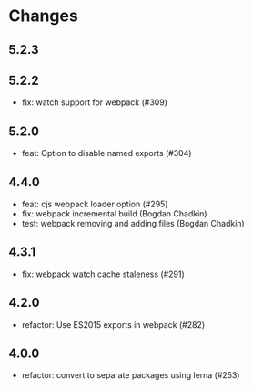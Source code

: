 # Changes

## 5.2.3

## 5.2.2
 
 - fix: watch support for webpack (#309)

## 5.2.0
 
 - feat: Option to disable named exports (#304)

## 4.4.0

 - feat: cjs webpack loader option (#295)
 - fix: webpack incremental build (Bogdan Chadkin)
 - test: webpack removing and adding files (Bogdan Chadkin)

## 4.3.1

 - fix: webpack watch cache staleness (#291)

## 4.2.0

 - refactor: Use ES2015 exports in webpack (#282)

## 4.0.0

 - refactor: convert to separate packages using lerna (#253)
